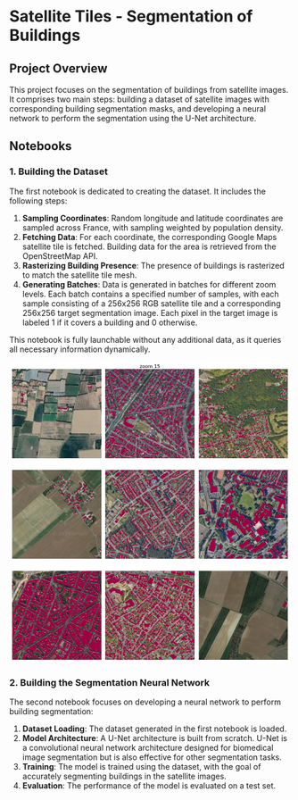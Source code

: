 # Satellite Tiles - Segmentation of Buildings

## Project Overview

This project focuses on the segmentation of buildings from satellite images. It comprises two main steps: building a dataset of satellite images with corresponding building segmentation masks, and developing a neural network to perform the segmentation using the U-Net architecture.

## Notebooks

### 1. Building the Dataset

The first notebook is dedicated to creating the dataset. It includes the following steps:

1. **Sampling Coordinates**: Random longitude and latitude coordinates are sampled across France, with sampling weighted by population density.
2. **Fetching Data**: For each coordinate, the corresponding Google Maps satellite tile is fetched. Building data for the area is retrieved from the OpenStreetMap API.
3. **Rasterizing Building Presence**: The presence of buildings is rasterized to match the satellite tile mesh.
4. **Generating Batches**: Data is generated in batches for different zoom levels. Each batch contains a specified number of samples, with each sample consisting of a 256x256 RGB satellite tile and a corresponding 256x256 target segmentation image. Each pixel in the target image is labeled 1 if it covers a building and 0 otherwise.

This notebook is fully launchable without any additional data, as it queries all necessary information dynamically.

![Tiles examples](_static/tiles_15.png "Examples of segmented tiles")

### 2. Building the Segmentation Neural Network

The second notebook focuses on developing a neural network to perform building segmentation:

1. **Dataset Loading**: The dataset generated in the first notebook is loaded.
2. **Model Architecture**: A U-Net architecture is built from scratch. U-Net is a convolutional neural network architecture designed for biomedical image segmentation but is also effective for other segmentation tasks.
3. **Training**: The model is trained using the dataset, with the goal of accurately segmenting buildings in the satellite images.
4. **Evaluation**: The performance of the model is evaluated on a test set.